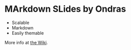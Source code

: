 # MArkdown SLides by Ondras

  * Scalable
  * Markdown
  * Easily themable
  
  More info at [the Wiki](https://bitbucket.org/ondras/maslo/wiki/Home).
